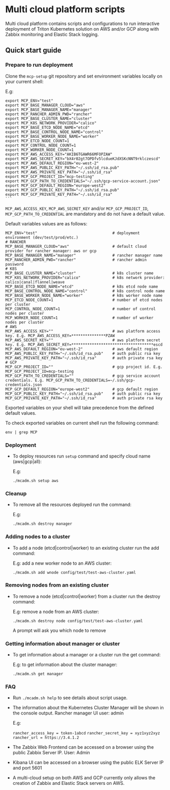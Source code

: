 # Multi cloud platform scripts

Multi cloud platform contains scripts and configurations to run interactive deployment of Triton Kubernetes solution on AWS and/or GCP along with Zabbix monitoring and Elastic Stack logging.

## Quick start guide

### Prepare to run deployment

Clone the `mcp-setup` git repository and set environment variables locally on your current shell:

   E.g:
   
    export MCP_ENV="test"
    export MCP_BASE_MANAGER_CLOUD="aws"
    export MCP_BASE_MANAGER_NAME="manager"
    export MCP_RANCHER_ADMIN_PWD="rancher"
    export MCP_BASE_CLUSTER_NAME="cluster"
    export MCP_K8S_NETWORK_PROVIDER="calico"
    export MCP_BASE_ETCD_NODE_NAME="etcd"
    export MCP_BASE_CONTROL_NODE_NAME="control"
    export MCP_BASE_WORKER_NODE_NAME="worker"
    export MCP_ETCD_NODE_COUNT=1
    export MCP_CONTROL_NODE_COUNT=1
    export MCP_WORKER_NODE_COUNT=1
    export MCP_AWS_ACCESS_KEY="AKIB6TGAWR66MFOPZAW"
    export MCP_AWS_SECRET_KEY="bX4r02gt7OPDfv5lcdueKJdXSKcNNT9rklczescd"
    export MCP_AWS_DEFAULT_REGION="eu-west-2"
    export MCP_AWS_PUBLIC_KEY_PATH="~/.ssh/id_rsa.pub"
    export MCP_AWS_PRIVATE_KEY_PATH="~/.ssh/id_rsa"
    export MCP_GCP_PROJECT_ID="mcp-testing"
    export MCP_GCP_PATH_TO_CREDENTIALS="~/.ssh/gcp-service-account.json"
    export MCP_GCP_DEFAULT_REGION="europe-west2"
    export MCP_GCP_PUBLIC_KEY_PATH="~/.ssh/id_rsa.pub"
    export MCP_GCP_PRIVATE_KEY_PATH="~/.ssh/id_rsa"
    ```

`MCP_AWS_ACCESS_KEY`, `MCP_AWS_SECRET_KEY` and/or `MCP_GCP_PROJECT_ID`, `MCP_GCP_PATH_TO_CREDENTIAL` are mandatory and do not have a default value.

Default variables values are as follows:

    MCP_ENV="test"                                 # deployment environment (dev/test/prod/etc.)
    # RANCHER
    MCP_BASE_MANAGER_CLOUD="aws"                   # default cloud provider for rancher manager: aws or gcp
    MCP_BASE_MANAGER_NAME="manager"                # rancher manager name
    MCP_RANCHER_ADMIN_PWD="rancher"                # rancher admin password
    # K8S
    MCP_BASE_CLUSTER_NAME="cluster"                # k8s cluster name
    MCP_K8S_NETWORK_PROVIDER="calico"              # k8s network provider: calico|canal|flannel|weave
    MCP_BASE_ETCD_NODE_NAME="etcd"                 # k8s etcd node name
    MCP_BASE_CONTROL_NODE_NAME="control"           # k8s control node name
    MCP_BASE_WORKER_NODE_NAME="worker"             # k8s worker node name
    MCP_ETCD_NODE_COUNT=1                          # number of etcd nodes per cluster
    MCP_CONTROL_NODE_COUNT=1                       # number of control nodes per cluster
    MCP_WORKER_NODE_COUNT=1                        # number of worker nodes per cluster
    # AWS
    MCP_AWS_ACCESS_KEY=""                          # aws platform access key. E.g. MCP_AWS_ACCESS_KEY=***************PZAW
    MCP_AWS_SECRET_KEY=""                          # aws platform secret key. E.g. MCP_AWS_SECRET_KEY=************************************escd
    MCP_AWS_DEFAULT_REGION="eu-west-2"             # aws default region
    MCP_AWS_PUBLIC_KEY_PATH="~/.ssh/id_rsa.pub"    # auth public rsa key
    MCP_AWS_PRIVATE_KEY_PATH="~/.ssh/id_rsa"       # auth private rsa key
    # GCP
    MCP_GCP_PROJECT_ID=""                          # gcp project id. E.g. MCP_GCP_PROJECT_ID=mcp-testing
    MCP_GCP_PATH_TO_CREDENTIALS=""                 # gcp service account credentials. E.g. MCP_GCP_PATH_TO_CREDENTIALS=~/.ssh/gcp-credentials.json
    MCP_GCP_DEFAULT_REGION="europe-west2"          # gcp default region
    MCP_GCP_PUBLIC_KEY_PATH="~/.ssh/id_rsa.pub"    # auth public rsa key
    MCP_GCP_PRIVATE_KEY_PATH="~/.ssh/id_rsa"       # auth private rsa key
    

Exported variables on your shell will take precedence from the defined default values. 

To check exported variables on current shell run the following command:

    env | grep MCP
    
### Deployment

- To deploy resources run `setup` command and specify cloud name (aws|gcp|all):

    
   E.g:
   
    `./mcadm.sh setup aws`

### Cleanup

- To remove all the resources deployed run the command:

  E.g:
    
    `./mcadm.sh destroy manager`

### Adding nodes to a cluster 

- To add a node (etcd|control|worker) to an existing cluster run the add command:

  E.g: add a new worker node to an AWS cluster:
        
    `./mcadm.sh add wnode config/test/test-aws-cluster.yaml`

### Removing nodes from an existing cluster 

- To remove a node (etcd|control|worker) from a cluster run the destroy command:

  E.g: remove a node from an AWS cluster:
    
    
    `./mcadm.sh destroy node config/test/test-aws-cluster.yaml`
      
      
   A prompt will ask you which node to remove 
  
### Getting information about manager or cluster 

- To get information about a manager or a cluster run the get command:

  E.g: to get information about the cluster manager:
    
    `./mcadm.sh get manager`
    
### FAQ

- Run `./mcadm.sh help` to see details about script usage.

- The information about the Kubernetes Cluster Manager will be shown in the console output. Rancher manager UI user: admin

    E.g:
    
    `rancher_access_key = token-1abcd`
    `rancher_secret_key = xyz1xyz2xyz`
    `rancher_url = https://3.4.1.2`

- The Zabbix Web Frontend can be accessed on a browser using the public Zabbix Server IP. User: Admin

- Kibana UI can be accessed on a browser using the public ELK Server IP and port 5601

- A multi-cloud setup on both AWS and GCP currently only allows the creation of Zabbix and Elastic Stack servers on AWS. 
